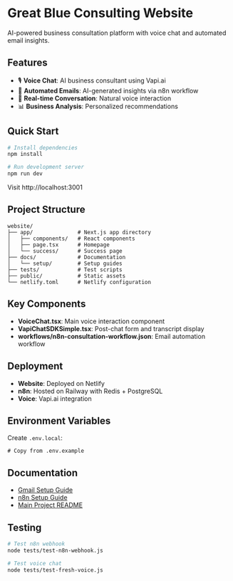 # Great Blue Consulting Website

AI-powered business consultation platform with voice chat and automated email insights.

## Features

- 🎙️ **Voice Chat**: AI business consultant using Vapi.ai
- 📧 **Automated Emails**: AI-generated insights via n8n workflow
- 💬 **Real-time Conversation**: Natural voice interaction
- 📊 **Business Analysis**: Personalized recommendations

## Quick Start

```bash
# Install dependencies
npm install

# Run development server
npm run dev
```

Visit http://localhost:3001

## Project Structure

```
website/
├── app/              # Next.js app directory
│   ├── components/   # React components
│   ├── page.tsx      # Homepage
│   └── success/      # Success page
├── docs/             # Documentation
│   └── setup/        # Setup guides
├── tests/            # Test scripts
├── public/           # Static assets
└── netlify.toml      # Netlify configuration
```

## Key Components

- **VoiceChat.tsx**: Main voice interaction component
- **VapiChatSDKSimple.tsx**: Post-chat form and transcript display
- **workflows/n8n-consultation-workflow.json**: Email automation workflow

## Deployment

- **Website**: Deployed on Netlify
- **n8n**: Hosted on Railway with Redis + PostgreSQL
- **Voice**: Vapi.ai integration

## Environment Variables

Create `.env.local`:
```
# Copy from .env.example
```

## Documentation

- [Gmail Setup Guide](docs/setup/GMAIL_SETUP.md)
- [n8n Setup Guide](docs/setup/N8N_SETUP.md)
- [Main Project README](../README.md)

## Testing

```bash
# Test n8n webhook
node tests/test-n8n-webhook.js

# Test voice chat
node tests/test-fresh-voice.js
```